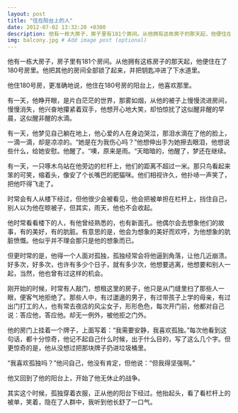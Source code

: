 ```yaml
---
layout: post
title: "住在阳台上的人"
date: 2012-07-02 13:32:20 +0300
description: 他有一栋大房子，房子里有181个房间。从他拥有这栋房子的那天起，他便住在了180号房里  # Add post description (optional)
img: balcony.jpg # Add image post (optional)
---
```


 
  他有一栋大房子，房子里有181个房间。从他拥有这栋房子的那天起，他便住在了180号房里。他把其他的房间全部锁了起来，并把钥匙冲进了下水道里。

  他住180号房，更准确地说，他住在180号房的阳台上，他喜欢那里。

  有一天，他睁开眼，是片白茫茫的世界，那雾如烟，从他的被子上慢慢流进房间，慢慢消失，他兴奋地攥紧着双手，他想开心地大笑，却怕惊扰了这似醒非醒的早晨，这似醒非醒的水滴。

  有一天，他梦见自己躺在地上，他心爱的人在身边哭泣，那泪水滴在了他的脸上，一滴一滴，却是凉凉的。“她是在为我伤心吗？”他想伸出手为她擦去眼泪，他想说些什么，给她安慰。他醒了。“噢，原来是雨。“天暗暗的，他醒了，梦还在继续。

  有一天，一只啄木鸟站在他旁边的栏杆上，他们的距离不超过一米。那只鸟看起来笨的可笑，缩着头，像安了个长嘴巴的肥猫咪。他们相视许久，他扑哧一声笑了，把他吓得飞走了。

  时常会有人从楼下经过，但他很少会被看见，他会把被单担在栏杆上，挡住自己，别人以为他在晾被子，但其实，雨天，他也不会收起。

  他时常看看楼下的人，有他曾经熟悉的，也有新面孔。他偶尔会去想象他们的故事，有的美好，有的肮脏。有意思的是，他会为想象的美好而欢呼，为他想象的肮脏愤慨。他似乎并不理会那只是他的想象而已。

  但更时常的是，他得一个人面对孤独，孤独经常会将他逼到角落，让他几近崩溃。好多次，好多次，也许有多少个日子，就有多少次，他想要逃离，他想要和别人一起，当然，他也曾有过这样的机会。

  刚开始的时候，时常有人敲门，想租这里的房子，他只是从门缝里扫了那些人一眼，便客气地拒绝了。那些人中，有过邋遢的男子，有过带孩子上学的母亲，有过出门打工的人，也有常去夜店的风尘女子，形形色色，每次开门前，他都对自己说：答应他，答应他。却无一例外，被他拒之门外。

  他的房门上挂着一个牌子，上面写着：“我需要安静，我喜欢孤独。”每次他看到这句话，都十分惊奇，他记不起自己什么时候，出于什么目的，写了这么几个字。但更惊奇的是，他从没想过把那块牌子扔进垃圾桶里。

  “我喜欢孤独吗？”他问自己，他没有肯定，但他说：“但我得坚强啊。”

  他又回到了他的阳台上，开始了他无休止的战争。
  
  其实这个时候，孤独穿着衣服，正从他的阳台下经过。他抬起头，看了看栏杆上的被单，笑着，隐在了人群中，我听到他长舒了一口气。